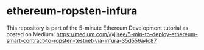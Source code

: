 # ethereum-ropsten-infura

This repository is part of the 5-minute Ethereum Development tutorial as posted on Medium: https://medium.com/@jjsee/5-min-to-deploy-ethereum-smart-contract-to-ropsten-testnet-via-infura-35d556a4c87
